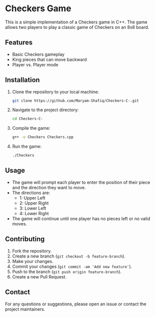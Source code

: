 # Checkers Game

This is a simple implementation of a Checkers game in C++. The game allows two players to play a classic game of Checkers on an 8x8 board.

## Features

- Basic Checkers gameplay
- King pieces that can move backward
- Player vs. Player mode

## Installation

1. Clone the repository to your local machine:

    ```bash
    git clone https://github.com/Maryam-Shafiq/Checkers-C-.git
    ```

2. Navigate to the project directory:

    ```bash
    cd Checkers-C-
    ```

3. Compile the game:

    ```bash
    g++ -o Checkers Checkers.cpp
    ```

4. Run the game:

    ```bash
    ./Checkers
    ```

## Usage

- The game will prompt each player to enter the position of their piece and the direction they want to move.
- The directions are:
  - 1: Upper Left
  - 2: Upper Right
  - 3: Lower Left
  - 4: Lower Right
- The game will continue until one player has no pieces left or no valid moves.


## Contributing

1. Fork the repository.
2. Create a new branch (`git checkout -b feature-branch`).
3. Make your changes.
4. Commit your changes (`git commit -am 'Add new feature'`).
5. Push to the branch (`git push origin feature-branch`).
6. Create a new Pull Request.

## Contact

For any questions or suggestions, please open an issue or contact the project maintainers.

